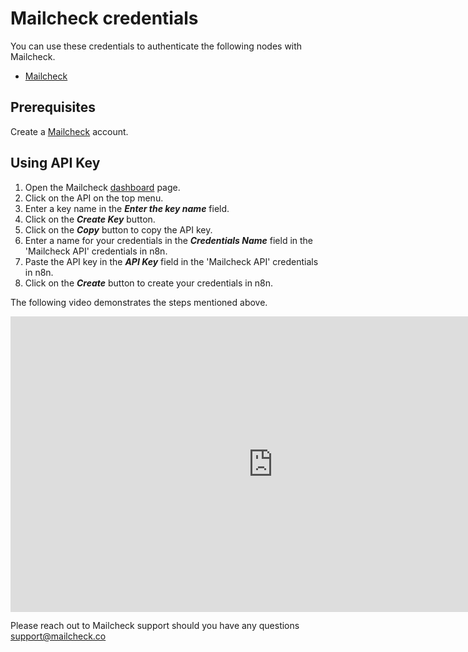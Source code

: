# Mailcheck credentials

You can use these credentials to authenticate the following nodes with Mailcheck.

- [Mailcheck](/integrations/builtin/app-nodes/n8n-nodes-base.mailcheck/)

## Prerequisites

Create a [Mailcheck](https://app.mailcheck.co/) account.

## Using API Key

1. Open the Mailcheck [dashboard](https://app.mailcheck.co/dashboard) page.
2. Click on the API on the top menu.
3. Enter a key name in the ***Enter the key name*** field.
4. Click on the ***Create Key*** button.
5. Click on the ***Copy*** button to copy the API key.
6. Enter a name for your credentials in the ***Credentials Name*** field in the 'Mailcheck API' credentials in n8n.
7. Paste the API key in the ***API Key*** field in the 'Mailcheck API' credentials in n8n.
8. Click on the ***Create*** button to create your credentials in n8n.

The following video demonstrates the steps mentioned above.

<div class="video-container">
<iframe width="840" height="472.5" src="https://www.youtube.com/embed/Bv1YANfYhUo" frameborder="0" allow="accelerometer; autoplay; clipboard-write; encrypted-media; gyroscope; picture-in-picture" allowfullscreen></iframe>
</div>

Please reach out to Mailcheck support should you have any questions [support@mailcheck.co](mailto:support+n8n@mailcheck.co)
